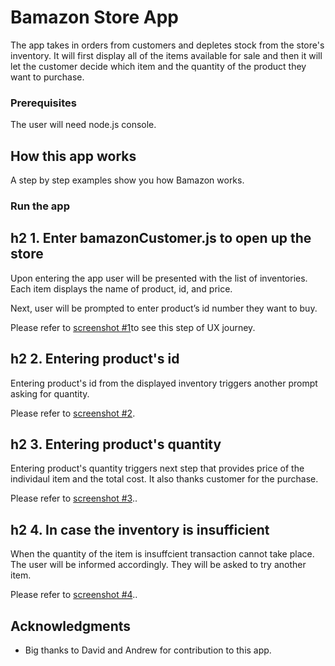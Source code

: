# Bamazon Store App

The app takes in orders from customers and depletes stock from the store's inventory.
It will first display all of the items available for sale and then it will let the customer decide which item and the quantity of the product they want to purchase.

### Prerequisites
The user will need node.js console.



## How this app works
A step by step examples show you how Bamazon works.


### Run the app 


## h2 1. Enter bamazonCustomer.js to open up the store 

Upon entering the app  user will be presented with the list of inventories. Each item displays the name of product, id, and price.

Next, user will be prompted to enter product’s id number they want to buy.

Please refer to [screenshot #1](screen1.gif)to see this step of UX journey.



## h2 2. Entering product's id

Entering product's id from the displayed inventory triggers another prompt asking for quantity.

Please refer to [screenshot #2](screen2.gif).



## h2 3. Entering product's quantity

Entering product's quantity triggers next step that provides  price of the individaul item and the total cost.
It also thanks customer for the purchase.

Please refer to [screenshot #3](screen3.gif)..



## h2 4. In case the inventory is insufficient

When the quantity of the item is insuffcient transaction cannot take place. The user will be informed accordingly. They  will be asked to try another item. 

Please refer to [screenshot #4](screen5.gif)..

 
## Acknowledgments

* Big thanks to David and Andrew for contribution to this app.

